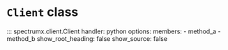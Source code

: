 # `Client` class

::: spectrumx.client.Client
    handler: python
    options:
        members:
            - method_a
            - method_b
        show_root_heading: false
        show_source: false
